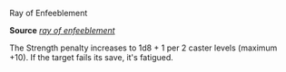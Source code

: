 Ray of Enfeeblement

**Source** [_ray of enfeeblement_](/pathfinderRPG/prd/spells/rayOfEnfeeblement.html#_ray-of-enfeeblement)

The Strength penalty increases to 1d8 + 1 per 2 caster levels (maximum +10). If the target fails its save, it's fatigued.

